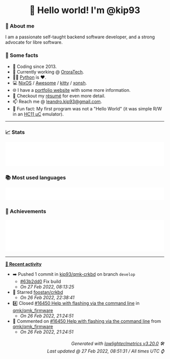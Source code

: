 <!-- README template, populated using this action:
     https://github.com/kip93/kip93/blob/main/.github/workflows/readme.yml. -->

<h1 align="center">👋 Hello world! I'm @kip93</h1> <!-- LOGIN => username -->

### 👤 About me

I am a passionate self-taught backend software developer, and a strong advocate for libre software.


### 💬 Some facts

* 📅 Coding since 2013.
* 💼 Currently working @ [OroraTech](https://ororatech.com/).
* 👨‍💻 [Python](https://github.com/search?q=user%3Akip93&l=python) is ❤️. <!-- LOGIN => username -->
* 💻 [NixOS](https://github.com/NixOS/) /
     [Awesome](https://github.com/awesomeWM/) /
     [kitty](https://github.com/kovidgoyal/kitty/) /
     [xonsh](https://github.com/xonsh/).
* 🌐 I have a [portfolio website](https://kip93.net/) with some more information.
* 📝 Checkout my [résumé](https://kip93.net/resume/) for even more detail.
* 📫 Reach me @ [leandro.kip93@gmail.com](mailto:leandro.kip93@gmail.com).
* 🎲 Fun fact: My first program was not a "Hello World" (it was simple R/W in an [HC11 µC](https://en.wikipedia.org/wiki/68HC11) emulator).


-----------------------------------------------------------------------------------------------------------------------


### 📈 Stats

![](./stats.svg)


### 📚 Most used languages <!-- by percentage, in decreasing order -->

![](./languages.svg)


### 🏅 Achievements

![](./achievements.svg)


-----------------------------------------------------------------------------------------------------------------------


**[📰 Recent activity](https://github.com/kip93)**
* ➡️ Pushed 1 commit in [kip93/qmk-crkbd](https://github.com/kip93/qmk-crkbd) on branch `develop`
  * [#63b2dd0](https://github.com/kip93/qmk-crkbd/commit/63b2dd0) Fix build
  * *On 27 Feb 2022, 08:13:25*
* 🌟 Starred [foostan/crkbd](https://github.com/foostan/crkbd)
  * *On 26 Feb 2022, 22:38:41*
* #️⃣ Closed [#16450 Help with flashing via the command line](https://github.com/qmk/qmk_firmware/issues/16450) in [qmk/qmk_firmware](https://github.com/qmk/qmk_firmware)
  * *On 26 Feb 2022, 21:24:51*
* 💬 Commented on [#16450 Help with flashing via the command line](https://github.com/qmk/qmk_firmware/issues/16450) from [qmk/qmk_firmware](https://github.com/qmk/qmk_firmware)
  * *On 26 Feb 2022, 21:24:51*
 <!-- Last activity -->


<h6 align="right"><em>
    Generated with <a href="https://github.com/lowlighter/metrics/tree/latest/">lowlighter/metrics v3.20.0</a> 🛠️<br> <!-- VERSION => MAJOR.minor.patch -->
    Last updated @ 27 Feb 2022, 08:51:31 / All times UTC ⌚ <!-- meta.generated => DD/MM/YYYY, hh:mm -->
</em></h6>
